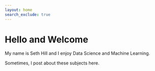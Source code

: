 ```yaml
---
layout: home
search_exclude: true
---
```


# Hello and Welcome

My name is Seth Hill and I enjoy Data Science and Machine Learning.

Sometimes, I post about these subjects here. 




